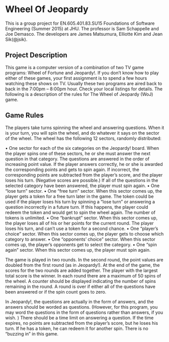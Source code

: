 # Wheel Of Jeopardy
This is a group project for EN.605.401.83.SU15 Foundations of Software Engineering (Summer 2015) at JHU. The professor is Sam Schappelle and Joe Demasco. The developers are James Matsumura, Elliotte Kim and Jean Sik(@jsik).

## Project Description
This game is a computer version of a combination of two TV game programs: Wheel of
Fortune and Jeopardy!. If you don’t know how to play either of these games, your first
assignment is to spend a few hours watching these shows on TV. Usually these two
programs are aired back to back in the 7:00pm – 8:00pm hour. Check your local listings
for details. The following is a description of the rules for The Wheel of Jeopardy (WoJ)
game.

## Game Rules
The players take turns spinning the wheel and answering questions. When
it is your turn, you will spin the wheel, and do whatever it says on the sector of the wheel.
The wheel has the following 12 sectors, randomly distributed:

• One sector for each of the six categories on the Jeopardy! board. When the player
spins one of these sectors, he or she must answer the next question in that category.
The questions are answered in the order of increasing point value. If the player
answers correctly, he or she is awarded the corresponding points and gets to spin
again. If incorrect, the corresponding points are subtracted from the player’s score,
and the player loses his turn. (Negative scores are possible.) If all of the questions in
the selected category have been answered, the player must spin again.
• One “lose turn” sector.
• One “free turn” sector. When this sector comes up, the player gets a token for a free
turn later in the game. The token could be used if the player loses his turn by
spinning a “lose turn” or answering a question incorrectly in a future turn. If this
happens, the player could redeem the token and would get to spin the wheel again.
The number of tokens is unlimited. 
• One “bankrupt” sector. When this sector comes up, the player loses all of his or her
points for the current round. The player loses his turn, and can’t use a token for a
second chance.
• One “player’s choice” sector. When this sector comes up, the player gets to choose
which category to answer.
• One “opponents’ choice” sector. When this sector comes up, the player’s opponents
get to select the category.
• One “spin again” sector. When this sector comes up, the player must spin again.

The game is played in two rounds. In the second round, the point values are doubled
from the first round (as in Jeopardy!). At the end of the game, the scores for the two
rounds are added together. The player with the largest total score is the winner. In each
round there are a maximum of 50 spins of the wheel. A counter should be displayed
indicating the number of spins remaining in the round. A round is over if either all of the
questions have been answered or if the spin count goes to zero.

In Jeopardy!, the questions are actually in the form of answers, and the answers should be
worded as questions. (However, for this program, you may word the questions in the
form of questions rather than answers, if you wish. ) There should be a time limit on
answering a question. If the time expires, no points are subtracted from the player’s
score, but he loses his turn. If he has a token, he can redeem it for another spin. There is
no “buzzing in” in this game. 

